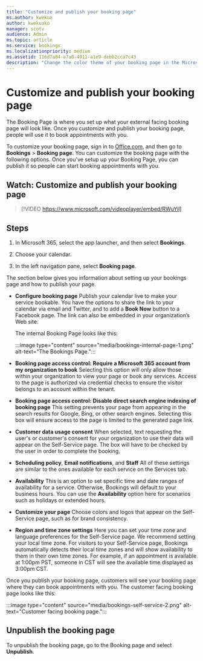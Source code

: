 ```yaml
---
title: "Customize and publish your booking page"
ms.author: kwekua
author: kwekuako
manager: scotv
audience: Admin
ms.topic: article
ms.service: bookings
ms.localizationpriority: medium
ms.assetid: 116d7a84-a7a0-4911-a1e9-debb2cca7c43
description: "Change the color theme of your booking page in the Microsoft Bookings app."
---
```


# Customize and publish your booking page

The Booking Page is where you set up what your external facing booking page will look like. Once you customize and publish your booking page, people will use it to book appointments with you.

To customize your booking page, sign in to [Office.com](https://office.com), and then go to **Bookings** \> **Booking page**. You can customize the booking page with the following options. Once you've setup up your Booking Page, you can publish it so people can start booking appointments with you.

## Watch: Customize and publish your booking page

> [!VIDEO https://www.microsoft.com/videoplayer/embed/RWuYil]

## Steps

1. In Microsoft 365, select the app launcher, and then select **Bookings**.

1. Choose your calendar.

1. In the left navigation pane, select **Booking page**.

The section below gives you information about setting up your bookings page and how to publish your page.

- **Configure booking page** Publish your calendar live to make your service bookable. You have the options to share the link to your calendar via email and Twitter, and to add a **Book Now** button to a Facebook page. The link can also be embedded in your organization’s Web site.

    The internal Booking Page looks like this:

    :::image type="content" source="media/bookings-internal-page-1.png" alt-text="The Bookings Page.":::

- **Booking page access control: Require a Microsoft 365 account from my organization to book**  Selecting this option will only allow those within your organization to view your page or book any services. Access to the page is authorized via credential checks to ensure the visitor belongs to an account within the tenant.

- **Booking page access control: Disable direct search engine indexing of booking page** This setting prevents your page from appearing in the search results for Google, Bing, or other search engines. Selecting this box will ensure access to the page is limited to the generated page link.

- **Customer data usage consent** When selected, text requesting the user's or customer's consent for your organization to use their data will appear on the Self-Service page. The box will have to be checked by the user in order to complete the booking.

- **Scheduling policy**, **Email notifications**, and **Staff** All of these settings are similar to the ones available for each service on the Services tab.

- **Availability** This is an option to set specific time and date ranges of availability for a service. Otherwise, Bookings will default to your business hours. You can use the **Availability** option here for scenarios such as holidays or extended hours.

- **Customize your page** Choose colors and logos that appear on the Self-Service page, such as for brand consistency.

- **Region and time zone settings** Here you can set your time zone and language preferences for the Self-Service page. We recommend setting your local time zone. For visitors to your Self-Service page, Bookings automatically detects their local time zones and will show availability to them in their own time zones. For example, if an appointment is available at 1:00pm PST, someone in CST will see the available time displayed as 3:00pm CST.

Once you publish your booking page, customers will see your booking page where they can book appointments with you. The customer facing booking page looks like this:

:::image type="content" source="media/bookings-self-service-2.png" alt-text="Customer facing booking page.":::

<!-- ## Publish the booking page

Watch this video or follow the steps below to publish or unpublish your booking page.

> [!VIDEO https://www.microsoft.com/videoplayer/embed/RWuYil]

1. In Microsoft 365, select the app launcher, and then select **Bookings**.

1. In the navigation pane, select **Booking page**.

1. Verify your scheduling policies are correct. See [Set your scheduling policies](set-scheduling-policies.md) for more information.

1. Select **Save and publish**. You'll see a confirmation message.

1. Select **Open published page** to see your page in a web browser. -->

## Unpublish the booking page

To unpublish the booking page, go to the Booking page and select **Unpublish**.
